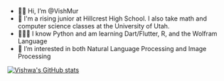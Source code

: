 - 👋🏾 Hi, I’m @VishMur
- 🏫 I'm a rising junior at Hillcrest High School. I also take math and computer science classes at the University of Utah.
- 👨🏾‍💻 I know Python and am learning Dart/Flutter, R, and the Wolfram Language
- 🤔 I’m interested in both Natural Language Processing and Image Processing

[![Vishwa's GitHub stats](https://github-readme-stats.vercel.app/api?username=vishmur)](https://github.com/anuraghazra/github-readme-stats)

<!---
VishMur/VishMur is a ✨ special ✨ repository because its `README.md` (this file) appears on your GitHub profile.
You can click the Preview link to take a look at your changes.
--->
